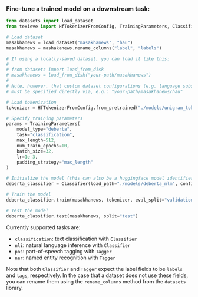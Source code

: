 ### Fine-tune a trained model on a downstream task:

```python
from datasets import load_dataset
from texieve import HfTokenizerFromConfig, TrainingParameters, Classifier

# Load dataset
masakhanews = load_dataset("masakhanews", "hau")
masakhanews = mashakanews.rename_columns("label", "labels")

# If using a locally-saved dataset, you can load it like this:
# 
# from datasets import load_from_disk
# masakhanews = load_from_disk("your-path/masakhanews")
#
# Note, however, that custom dataset configurations (e.g. language subsets) 
# must be specified directly via, e.g.: "your-path/masakhanews/hau"

# Load tokenization
tokenizer = HfTokenizerFromConfig.from_pretrained("./models/unigram_tokenizer")

# Specify training parameters
params = TrainingParameters(
    model_type="deberta",
    task="classification",
    max_length=512,
    num_train_epochs=10,
    batch_size=32,
    lr=1e-3,
    padding_strategy="max_length"
)

# Initialize the model (this can also be a huggingface model identifier, such as "microsoft/deberta-base")
deberta_classifier = Classifier(load_path="./models/deberta_mlm", config=params)

# Train the model
deberta_classifier.train(masakhanews, tokenizer, eval_split="validation")

# Test the model
deberta_classifier.test(masakhanews, split="test")
```

Currently supported tasks are:

- `classification`: text classification with `Classifier`
- `nli`: natural language inference with `Classifier`
- `pos`: part-of-speech tagging with `Tagger`
- `ner`: named entity recognition with `Tagger`

Note that both `Classifier` and `Tagger` expect the label fields to be `labels` and `tags`, respectively. 
In the case that a dataset does not use these fields, you can rename them using the `rename_columns` 
method from the `datasets` library. 